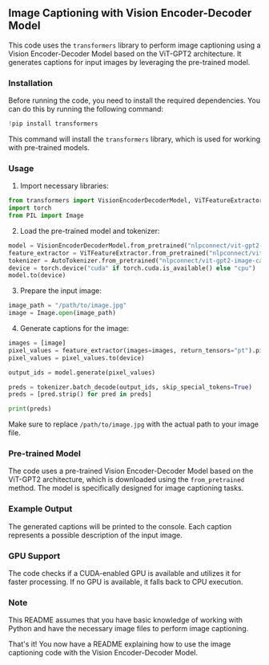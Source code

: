

## Image Captioning with Vision Encoder-Decoder Model

This code uses the `transformers` library to perform image captioning using a Vision Encoder-Decoder Model based on the ViT-GPT2 architecture. It generates captions for input images by leveraging the pre-trained model.

### Installation

Before running the code, you need to install the required dependencies. You can do this by running the following command:

```python
!pip install transformers
```

This command will install the `transformers` library, which is used for working with pre-trained models.

### Usage

1. Import necessary libraries:

```python
from transformers import VisionEncoderDecoderModel, ViTFeatureExtractor, AutoTokenizer
import torch
from PIL import Image
```

2. Load the pre-trained model and tokenizer:

```python
model = VisionEncoderDecoderModel.from_pretrained("nlpconnect/vit-gpt2-image-captioning")
feature_extractor = ViTFeatureExtractor.from_pretrained("nlpconnect/vit-gpt2-image-captioning")
tokenizer = AutoTokenizer.from_pretrained("nlpconnect/vit-gpt2-image-captioning")
device = torch.device("cuda" if torch.cuda.is_available() else "cpu")
model.to(device)
```

3. Prepare the input image:

```python
image_path = "/path/to/image.jpg"
image = Image.open(image_path)
```

4. Generate captions for the image:

```python
images = [image]
pixel_values = feature_extractor(images=images, return_tensors="pt").pixel_values
pixel_values = pixel_values.to(device)

output_ids = model.generate(pixel_values)

preds = tokenizer.batch_decode(output_ids, skip_special_tokens=True)
preds = [pred.strip() for pred in preds]

print(preds)
```

Make sure to replace `/path/to/image.jpg` with the actual path to your image file.

### Pre-trained Model

The code uses a pre-trained Vision Encoder-Decoder Model based on the ViT-GPT2 architecture, which is downloaded using the `from_pretrained` method. The model is specifically designed for image captioning tasks.

### Example Output

The generated captions will be printed to the console. Each caption represents a possible description of the input image.

### GPU Support

The code checks if a CUDA-enabled GPU is available and utilizes it for faster processing. If no GPU is available, it falls back to CPU execution.

### Note

This README assumes that you have basic knowledge of working with Python and have the necessary image files to perform image captioning.

That's it! You now have a README explaining how to use the image captioning code with the Vision Encoder-Decoder Model.
